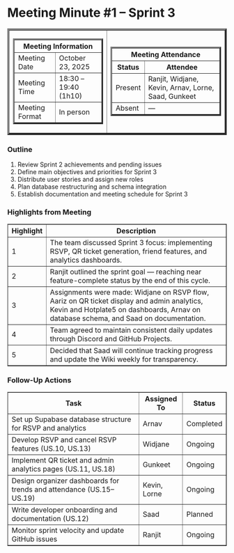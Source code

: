<h1>Meeting Minute #1 – Sprint 3</h1>
<table align="center" cellspacing="0" cellpadding="4" border="4">
  <tr>
    <td>
      <table cellspacing="0" cellpadding="4" border="3">
        <tr>
          <th colspan="2">Meeting Information</th>
        </tr>
        <tr>
            <td>Meeting Date</td>
            <td>October 23, 2025</td>
        </tr>
        <tr>
            <td>Meeting Time</td>
            <td>18:30 – 19:40 (1h10)</td>
        </tr>
        <tr>
            <td>Meeting Format</td>
            <td>In person</td>
        </tr>
      </table>
    </td>
    <td>
      <table cellspacing="0" cellpadding="2" border="3">
        <tr>
          <th colspan="2">Meeting Attendance</th>
        </tr>
        <tr>
          <th>Status</th>
          <th>Attendee</th>
        </tr>
        <tr>
          <td>Present</td>
          <td>Ranjit, Widjane, Kevin, Arnav, Lorne, Saad, Gunkeet</td>
        </tr>
        <tr>
          <td>Absent</td>
          <td>—</td>
        </tr>
      </table>
    </td>
  </tr>
</table>

<h3>Outline</h3>
<ol>
  <li>Review Sprint 2 achievements and pending issues</li>
  <li>Define main objectives and priorities for Sprint 3</li>
  <li>Distribute user stories and assign new roles</li>
  <li>Plan database restructuring and schema integration</li>
  <li>Establish documentation and meeting schedule for Sprint 3</li>
</ol>

<h3>Highlights from Meeting</h3>
<table cellspacing="0" cellpadding="5" border="1">
  <tr>
    <th>Highlight</th>
    <th>Description</th>
  </tr>
  <tr>
    <td>1</td>
    <td>The team discussed Sprint 3 focus: implementing RSVP, QR ticket generation, friend features, and analytics dashboards.</td>
  </tr>
  <tr>
    <td>2</td>
    <td>Ranjit outlined the sprint goal — reaching near feature-complete status by the end of this cycle.</td>
  </tr>
  <tr>
    <td>3</td>
    <td>Assignments were made: Widjane on RSVP flow, Aariz on QR ticket display and admin analytics, Kevin and Hotplate5 on dashboards, Arnav on database schema, and Saad on documentation.</td>
  </tr>
  <tr>
    <td>4</td>
    <td>Team agreed to maintain consistent daily updates through Discord and GitHub Projects.</td>
  </tr>
  <tr>
    <td>5</td>
    <td>Decided that Saad will continue tracking progress and update the Wiki weekly for transparency.</td>
  </tr>
</table>

<h3>Follow-Up Actions</h3>
<table cellspacing="0" cellpadding="5" border="1">
  <tr>
    <th>Task</th>
    <th>Assigned To</th>
    <th>Status</th>
  </tr>
  <tr>
    <td>Set up Supabase database structure for RSVP and analytics</td>
    <td>Arnav</td>
    <td>Completed</td>
  </tr>
  <tr>
    <td>Develop RSVP and cancel RSVP features (US.10, US.13)</td>
    <td>Widjane</td>
    <td>Ongoing</td>
  </tr>
  <tr>
    <td>Implement QR ticket and admin analytics pages (US.11, US.18)</td>
    <td>Gunkeet</td>
    <td>Ongoing</td>
  </tr>
  <tr>
    <td>Design organizer dashboards for trends and attendance (US.15–US.19)</td>
    <td>Kevin, Lorne</td>
    <td>Ongoing</td>
  </tr>
  <tr>
    <td>Write developer onboarding and documentation (US.12)</td>
    <td>Saad</td>
    <td>Planned</td>
  </tr>
  <tr>
    <td>Monitor sprint velocity and update GitHub issues</td>
    <td>Ranjit</td>
    <td>Ongoing</td>
  </tr>
</table>
